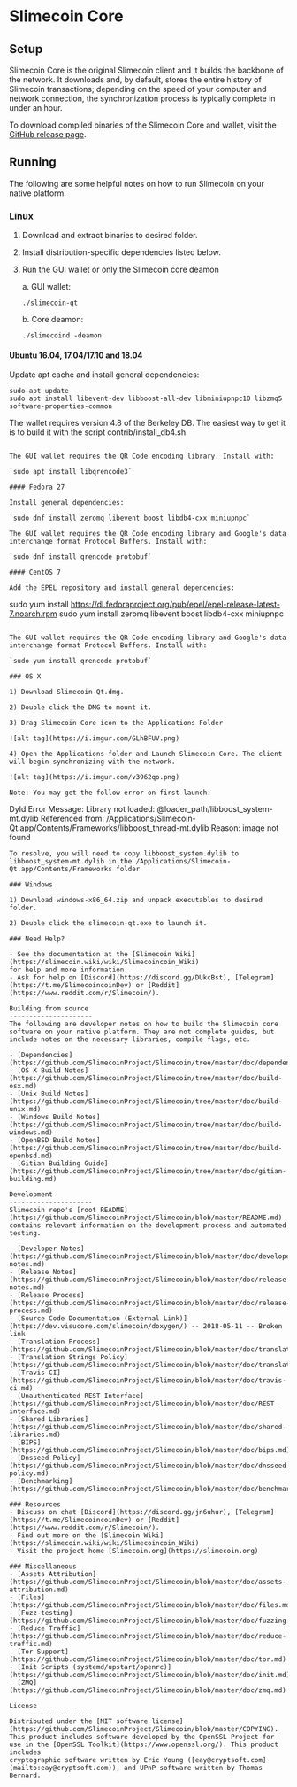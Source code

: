 Slimecoin Core
==============

Setup
---------------------
Slimecoin Core is the original Slimecoin client and it builds the backbone of the network. It downloads and, by default, stores the entire history of Slimecoin transactions; depending on the speed of your computer and network connection, the synchronization process is typically complete in under an hour.

To download compiled binaries of the Slimecoin Core and wallet, visit the [GitHub release page](https://github.com/SlimecoinProject/Slimecoin/releases).

Running
---------------------
The following are some helpful notes on how to run Slimecoin on your native platform.

### Linux

1) Download and extract binaries to desired folder.

2) Install distribution-specific dependencies listed below.

3) Run the GUI wallet or only the Slimecoin core deamon

   a. GUI wallet:

   `./slimecoin-qt`

   b. Core deamon:

   `./slimecoind -deamon`

#### Ubuntu 16.04, 17.04/17.10 and 18.04

Update apt cache and install general dependencies:

```
sudo apt update
sudo apt install libevent-dev libboost-all-dev libminiupnpc10 libzmq5 software-properties-common
```

The wallet requires version 4.8 of the Berkeley DB. The easiest way to get it is to build it with the script contrib/install_db4.sh


```

The GUI wallet requires the QR Code encoding library. Install with:

`sudo apt install libqrencode3`

#### Fedora 27

Install general dependencies:

`sudo dnf install zeromq libevent boost libdb4-cxx miniupnpc`

The GUI wallet requires the QR Code encoding library and Google's data interchange format Protocol Buffers. Install with:

`sudo dnf install qrencode protobuf`

#### CentOS 7

Add the EPEL repository and install general depencencies:

```
sudo yum install https://dl.fedoraproject.org/pub/epel/epel-release-latest-7.noarch.rpm
sudo yum install zeromq libevent boost libdb4-cxx miniupnpc
```

The GUI wallet requires the QR Code encoding library and Google's data interchange format Protocol Buffers. Install with:

`sudo yum install qrencode protobuf`

### OS X

1) Download Slimecoin-Qt.dmg.

2) Double click the DMG to mount it.

3) Drag Slimecoin Core icon to the Applications Folder

![alt tag](https://i.imgur.com/GLhBFUV.png)

4) Open the Applications folder and Launch Slimecoin Core. The client will begin synchronizing with the network.

![alt tag](https://i.imgur.com/v3962qo.png)

Note: You may get the follow error on first launch:
```
Dyld Error Message:
  Library not loaded: @loader_path/libboost_system-mt.dylib
  Referenced from: /Applications/Slimecoin-Qt.app/Contents/Frameworks/libboost_thread-mt.dylib
  Reason: image not found
```
To resolve, you will need to copy libboost_system.dylib to libboost_system-mt.dylib in the /Applications/Slimecoin-Qt.app/Contents/Frameworks folder

### Windows

1) Download windows-x86_64.zip and unpack executables to desired folder.

2) Double click the slimecoin-qt.exe to launch it.

### Need Help?

- See the documentation at the [Slimecoin Wiki](https://slimecoin.wiki/wiki/Slimecoincoin_Wiki)
for help and more information.
- Ask for help on [Discord](https://discord.gg/DUkcBst), [Telegram](https://t.me/SlimecoincoinDev) or [Reddit](https://www.reddit.com/r/Slimecoin/).

Building from source
---------------------
The following are developer notes on how to build the Slimecoin core software on your native platform. They are not complete guides, but include notes on the necessary libraries, compile flags, etc.

- [Dependencies](https://github.com/SlimecoinProject/Slimecoin/tree/master/doc/dependencies.md)
- [OS X Build Notes](https://github.com/SlimecoinProject/Slimecoin/tree/master/doc/build-osx.md)
- [Unix Build Notes](https://github.com/SlimecoinProject/Slimecoin/tree/master/doc/build-unix.md)
- [Windows Build Notes](https://github.com/SlimecoinProject/Slimecoin/tree/master/doc/build-windows.md)
- [OpenBSD Build Notes](https://github.com/SlimecoinProject/Slimecoin/tree/master/doc/build-openbsd.md)
- [Gitian Building Guide](https://github.com/SlimecoinProject/Slimecoin/tree/master/doc/gitian-building.md)

Development
---------------------
Slimecoin repo's [root README](https://github.com/SlimecoinProject/Slimecoin/blob/master/README.md) contains relevant information on the development process and automated testing.

- [Developer Notes](https://github.com/SlimecoinProject/Slimecoin/blob/master/doc/developer-notes.md)
- [Release Notes](https://github.com/SlimecoinProject/Slimecoin/blob/master/doc/release-notes.md)
- [Release Process](https://github.com/SlimecoinProject/Slimecoin/blob/master/doc/release-process.md)
- [Source Code Documentation (External Link)](https://dev.visucore.com/slimecoin/doxygen/) -- 2018-05-11 -- Broken link
- [Translation Process](https://github.com/SlimecoinProject/Slimecoin/blob/master/doc/translation_process.md)
- [Translation Strings Policy](https://github.com/SlimecoinProject/Slimecoin/blob/master/doc/translation_strings_policy.md)
- [Travis CI](https://github.com/SlimecoinProject/Slimecoin/blob/master/doc/travis-ci.md)
- [Unauthenticated REST Interface](https://github.com/SlimecoinProject/Slimecoin/blob/master/doc/REST-interface.md)
- [Shared Libraries](https://github.com/SlimecoinProject/Slimecoin/blob/master/doc/shared-libraries.md)
- [BIPS](https://github.com/SlimecoinProject/Slimecoin/blob/master/doc/bips.md)
- [Dnsseed Policy](https://github.com/SlimecoinProject/Slimecoin/blob/master/doc/dnsseed-policy.md)
- [Benchmarking](https://github.com/SlimecoinProject/Slimecoin/blob/master/doc/benchmarking.md)

### Resources
- Discuss on chat [Discord](https://discord.gg/jn6uhur), [Telegram](https://t.me/SlimecoincoinDev) or [Reddit](https://www.reddit.com/r/Slimecoin/).
- Find out more on the [Slimecoin Wiki](https://slimecoin.wiki/wiki/Slimecoincoin_Wiki)
- Visit the project home [Slimecoin.org](https://slimecoin.org)

### Miscellaneous
- [Assets Attribution](https://github.com/SlimecoinProject/Slimecoin/blob/master/doc/assets-attribution.md)
- [Files](https://github.com/SlimecoinProject/Slimecoin/blob/master/doc/files.md)
- [Fuzz-testing](https://github.com/SlimecoinProject/Slimecoin/blob/master/doc/fuzzing.md)
- [Reduce Traffic](https://github.com/SlimecoinProject/Slimecoin/blob/master/doc/reduce-traffic.md)
- [Tor Support](https://github.com/SlimecoinProject/Slimecoin/blob/master/doc/tor.md)
- [Init Scripts (systemd/upstart/openrc)](https://github.com/SlimecoinProject/Slimecoin/blob/master/doc/init.md)
- [ZMQ](https://github.com/SlimecoinProject/Slimecoin/blob/master/doc/zmq.md)

License
---------------------
Distributed under the [MIT software license](https://github.com/SlimecoinProject/Slimecoin/blob/master/COPYING).
This product includes software developed by the OpenSSL Project for use in the [OpenSSL Toolkit](https://www.openssl.org/). This product includes
cryptographic software written by Eric Young ([eay@cryptsoft.com](mailto:eay@cryptsoft.com)), and UPnP software written by Thomas Bernard.
